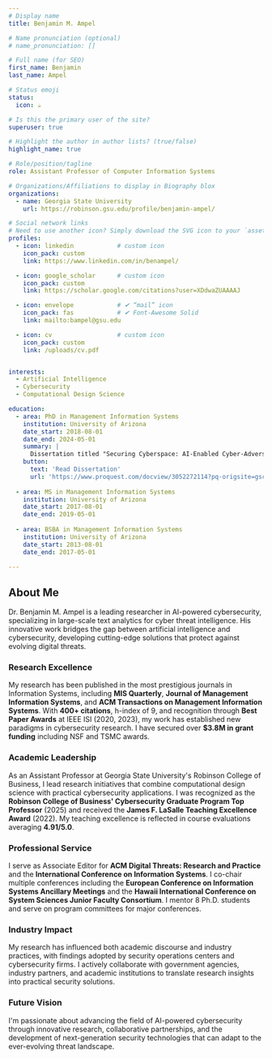 ```yaml
---
# Display name
title: Benjamin M. Ampel

# Name pronunciation (optional)
# name_pronunciation: []

# Full name (for SEO)
first_name: Benjamin
last_name: Ampel

# Status emoji
status:
  icon: ☕️

# Is this the primary user of the site?
superuser: true

# Highlight the author in author lists? (true/false)
highlight_name: true

# Role/position/tagline
role: Assistant Professor of Computer Information Systems

# Organizations/Affiliations to display in Biography blox
organizations:
  - name: Georgia State University
    url: https://robinson.gsu.edu/profile/benjamin-ampel/

# Social network links
# Need to use another icon? Simply download the SVG icon to your `assets/media/icons/` folder.
profiles:
  - icon: linkedin            # custom icon
    icon_pack: custom
    link: https://www.linkedin.com/in/benampel/

  - icon: google_scholar      # custom icon
    icon_pack: custom
    link: https://scholar.google.com/citations?user=XDdwaZUAAAAJ

  - icon: envelope            # ✔ “mail” icon
    icon_pack: fas            # ✔ Font-Awesome Solid
    link: mailto:bampel@gsu.edu

  - icon: cv                  # custom icon
    icon_pack: custom
    link: /uploads/cv.pdf


interests:
  - Artificial Intelligence
  - Cybersecurity
  - Computational Design Science

education:
  - area: PhD in Management Information Systems
    institution: University of Arizona
    date_start: 2018-08-01
    date_end: 2024-05-01
    summary: |
      Dissertation titled "Securing Cyberspace: AI-Enabled Cyber-Adversary Defense" supervised by Dr. Hsinchun Chen. Committee included Dr. Sue Brown and Dr. Jay F. Nunamaker Jr. Minor in Cognitive Science advised by Dr. Mary Peterson. Awarded the ACM SIGMIS Doctoral Dissertation Award at ICIS 2024.
    button:
      text: 'Read Dissertation'
      url: 'https://www.proquest.com/docview/3052272114?pq-origsite=gscholar&fromopenview=true&sourcetype=Dissertations%20&%20Theses'
  
  - area: MS in Management Information Systems
    institution: University of Arizona
    date_start: 2017-08-01
    date_end: 2019-05-01
    
  - area: BSBA in Management Information Systems
    institution: University of Arizona
    date_start: 2013-08-01
    date_end: 2017-05-01
    
---
```


## About Me

Dr. Benjamin M. Ampel is a leading researcher in AI-powered cybersecurity, specializing in large-scale text analytics for cyber threat intelligence. His innovative work bridges the gap between artificial intelligence and cybersecurity, developing cutting-edge solutions that protect against evolving digital threats.

### Research Excellence
My research has been published in the most prestigious journals in Information Systems, including **MIS Quarterly**, **Journal of Management Information Systems**, and **ACM Transactions on Management Information Systems**. With **400+ citations**, h-index of 9, and recognition through **Best Paper Awards** at IEEE ISI (2020, 2023), my work has established new paradigms in cybersecurity research. I have secured over **$3.8M in grant funding** including NSF and TSMC awards.

### Academic Leadership
As an Assistant Professor at Georgia State University's Robinson College of Business, I lead research initiatives that combine computational design science with practical cybersecurity applications. I was recognized as the **Robinson College of Business' Cybersecurity Graduate Program Top Professor** (2025) and received the **James F. LaSalle Teaching Excellence Award** (2022). My teaching excellence is reflected in course evaluations averaging **4.91/5.0**.

### Professional Service
I serve as Associate Editor for **ACM Digital Threats: Research and Practice** and the **International Conference on Information Systems**. I co-chair multiple conferences including the **European Conference on Information Systems Ancillary Meetings** and the **Hawaii International Conference on System Sciences Junior Faculty Consortium**. I mentor 8 Ph.D. students and serve on program committees for major conferences.

### Industry Impact
My research has influenced both academic discourse and industry practices, with findings adopted by security operations centers and cybersecurity firms. I actively collaborate with government agencies, industry partners, and academic institutions to translate research insights into practical security solutions.

### Future Vision
I'm passionate about advancing the field of AI-powered cybersecurity through innovative research, collaborative partnerships, and the development of next-generation security technologies that can adapt to the ever-evolving threat landscape.
